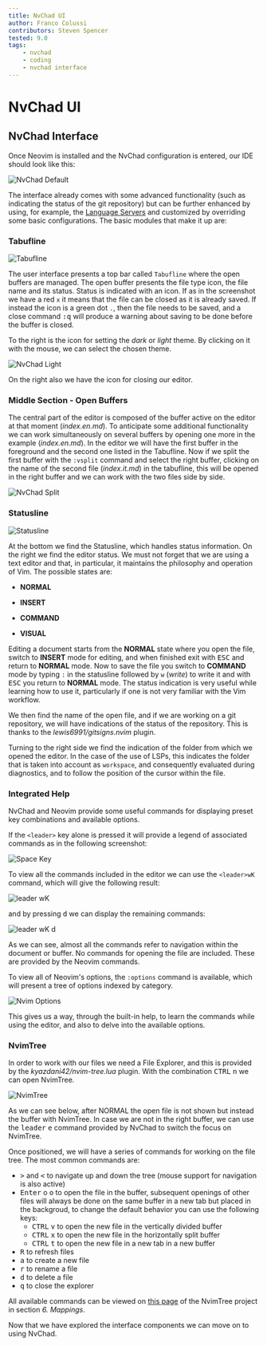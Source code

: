 ```yaml
---
title: NvChad UI
author: Franco Colussi
contributors: Steven Spencer
tested: 9.0
tags:
    - nvchad
    - coding
    - nvchad interface
---
```


# NvChad UI

## NvChad Interface

Once Neovim is installed and the NvChad configuration is entered, our IDE should look like this:

![NvChad Default](../images/ui_default.png)

The interface already comes with some advanced functionality (such as indicating the status of the git repository) but can be further enhanced by using, for example, the [Language Servers](../custom/lsp.md) and customized by overriding some basic configurations. The basic modules that make it up are:

### Tabufline

![Tabufline](../images/ui_tabufline.png) 

The user interface presents a top bar called `Tabufline` where the open buffers are managed. The open buffer presents the file type icon, the file name and its status. Status is indicated with an icon. If as in the screenshot we have a red `x` it means that the file can be closed as it is already saved. If instead the icon is a green dot `.`, then the file needs to be saved, and a close command <kbd>:q</kbd> will produce a warning about saving to be done before the buffer is closed.

To the right is the icon for setting the *dark* or *light* theme. By clicking on it with the mouse, we can select the chosen theme.

![NvChad Light](../images/ui_default_light.png)

On the right also we have the icon for closing our editor.

### Middle Section - Open Buffers

The central part of the editor is composed of the buffer active on the editor at that moment (*index.en.md*). To anticipate some additional functionality we can work simultaneously on several buffers by opening one more in the example (*index.en.md*). In the editor we will have the first buffer in the foreground and the second one listed in the Tabufline. Now if we split the first buffer with the `:vsplit` command and select the right buffer, clicking on the name of the second file (*index.it.md*) in the tabufline, this will be opened in the right buffer and we can work with the two files side by side.

![NvChad Split](../images/ui_nvchad_split.png)

### Statusline

![Statusline](../images/ui_statusline.png) 

At the bottom we find the Statusline, which handles status information. On the right we find the editor status. We must not forget that we are using a text editor and that, in particular, it maintains the philosophy and operation of Vim. The possible states are:

- **NORMAL**

- **INSERT**

- **COMMAND**

- **VISUAL**

Editing a document starts from the **NORMAL** state where you open the file, switch to **INSERT** mode for editing, and when finished exit with <kbd>ESC</kbd> and return to **NORMAL** mode. Now to save the file you switch to **COMMAND** mode by typing `:` in the statusline followed by `w` (*write*) to write it and with <kbd>ESC</kbd> you return to **NORMAL** mode. The status indication is very useful while learning how to use it, particularly if one is not very familiar with the Vim workflow.

We then find the name of the open file, and if we are working on a git repository, we will have indications of the status of the repository. This is thanks to the *lewis6991/gitsigns.nvim* plugin.

Turning to the right side we find the indication of the folder from which we opened the editor. In the case of the use of LSPs, this indicates the folder that is taken into account as `workspace`, and consequently evaluated during diagnostics, and to follow the position of the cursor within the file.

### Integrated Help

NvChad and Neovim provide some useful commands for displaying preset key combinations and available options.

If the `<leader>` key alone is pressed it will provide a legend of associated commands as in the following screenshot:

![Space Key](../images/ui_escape_key.png)

To view all the commands included in the editor we can use the `<leader>wK` command, which will give the following result:

![leader wK](../images/ui_wK_key.png)

and by pressing <kbd>d</kbd> we can display the remaining commands:

![leader wK d](../images/ui_wK_01.png)

As we can see, almost all the commands refer to navigation within the document or buffer. No commands for opening the file are included. These are provided by the Neovim commands.

To view all of Neovim's options, the `:options` command is available, which will present a tree of options indexed by category.

![Nvim Options](../images/nvim_options.png)

This gives us a way, through the built-in help, to learn the commands while using the editor, and also to delve into the available options.

### NvimTree

In order to work with our files we need a File Explorer, and this is provided by the *kyazdani42/nvim-tree.lua* plugin. With the combination <kbd>CTRL</kbd> <kbd>n</kbd> we can open NvimTree.

![NvimTree](../images/nvim_tree.png)

As we can see below, after NORMAL the open file is not shown but instead the buffer with NvimTree. In case we are not in the right buffer, we can use the <kbd>leader</kbd> <kbd>e</kbd> command provided by NvChad to switch the focus on NvimTree.

Once positioned, we will have a series of commands for working on the file tree. The most common commands are:

- <kbd>></kbd> and <kbd><</kbd> to navigate up and down the tree (mouse support for navigation is also active)
- <kbd>Enter</kbd> o <kbd>o</kbd> to open the file in the buffer, subsequent openings of other files will always be done on the same buffer in a new tab but placed in the backgroud, to change the default behavior you can use the following keys:
    - <kbd>CTRL</kbd> <kbd>v</kbd> to open the new file in the vertically divided buffer
    - <kbd>CTRL</kbd> <kbd>x</kbd> to open the new file in the horizontally split buffer
    - <kbd>CTRL</kbd> <kbd>t</kbd> to open the new file in a new tab in a new buffer
- <kbd>R</kbd> to refresh files
- <kbd>a</kbd> to create a new file
- <kbd>r</kbd> to rename a file
- <kbd>d</kbd> to delete a file
- <kbd>q</kbd> to close the explorer

All available commands can be viewed on [this page](https://github.com/kyazdani42/nvim-tree.lua/blob/master/doc/nvim-tree-lua.txt) of the NvimTree project in section *6. Mappings*.

Now that we have explored the interface components we can move on to using NvChad.
